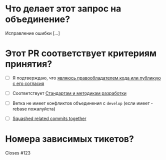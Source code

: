 # Что делает этот запрос на объединение?

Исправление ошибки [...]


# Этот PR соответствует критериям принятия?

- [ ]  Я подтверждаю, что [являюсь правообладателем кода или публикую с его согласия](CONTRIBUTING.md#Лицензия)
- [ ]  Соответствует [Стандартам и методикам разработки](https://its.1c.ru/db/v8std) 
- [ ]  Ветка не имеет конфликтов объединения с `develop` (если имеет - rebase пожалуйста)
- [ ]  [Squashed related commits together](https://git-scm.com/book/ru/v1/Инструменты-Git-Перезапись-истории#Уплотнение-коммитов)


# Номера зависимых тикетов?

Closes #123